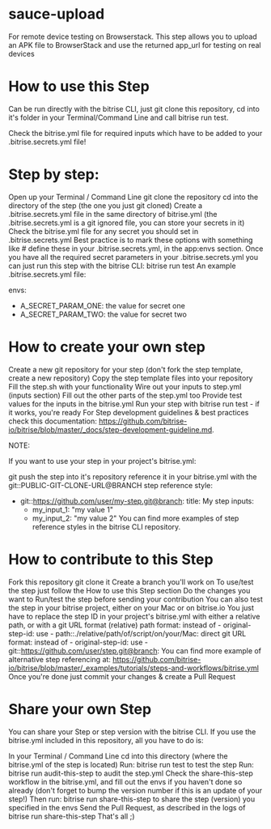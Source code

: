 # sauce-upload
For remote device testing on Browserstack. This step allows you to upload an APK file to BrowserStack and use the returned app_url for testing on real devices

# How to use this Step
Can be run directly with the bitrise CLI, just git clone this repository, cd into it's folder in your Terminal/Command Line and call bitrise run test.

Check the bitrise.yml file for required inputs which have to be added to your .bitrise.secrets.yml file!

# Step by step:

Open up your Terminal / Command Line
git clone the repository
cd into the directory of the step (the one you just git cloned)
Create a .bitrise.secrets.yml file in the same directory of bitrise.yml (the .bitrise.secrets.yml is a git ignored file, you can store your secrets in it)
Check the bitrise.yml file for any secret you should set in .bitrise.secrets.yml
Best practice is to mark these options with something like # define these in your .bitrise.secrets.yml, in the app:envs section.
Once you have all the required secret parameters in your .bitrise.secrets.yml you can just run this step with the bitrise CLI: bitrise run test
An example .bitrise.secrets.yml file:

envs:
- A_SECRET_PARAM_ONE: the value for secret one
- A_SECRET_PARAM_TWO: the value for secret two

# How to create your own step
Create a new git repository for your step (don't fork the step template, create a new repository)
Copy the step template files into your repository
Fill the step.sh with your functionality
Wire out your inputs to step.yml (inputs section)
Fill out the other parts of the step.yml too
Provide test values for the inputs in the bitrise.yml
Run your step with bitrise run test - if it works, you're ready
For Step development guidelines & best practices check this documentation: https://github.com/bitrise-io/bitrise/blob/master/_docs/step-development-guideline.md.

NOTE:

If you want to use your step in your project's bitrise.yml:

git push the step into it's repository
reference it in your bitrise.yml with the git::PUBLIC-GIT-CLONE-URL@BRANCH step reference style:
- git::https://github.com/user/my-step.git@branch:
   title: My step
   inputs:
   - my_input_1: "my value 1"
   - my_input_2: "my value 2"
You can find more examples of step reference styles in the bitrise CLI repository.

# How to contribute to this Step
Fork this repository
git clone it
Create a branch you'll work on
To use/test the step just follow the How to use this Step section
Do the changes you want to
Run/test the step before sending your contribution
You can also test the step in your bitrise project, either on your Mac or on bitrise.io
You just have to replace the step ID in your project's bitrise.yml with either a relative path, or with a git URL format
(relative) path format: instead of - original-step-id: use - path::./relative/path/of/script/on/your/Mac:
direct git URL format: instead of - original-step-id: use - git::https://github.com/user/step.git@branch:
You can find more example of alternative step referencing at: https://github.com/bitrise-io/bitrise/blob/master/_examples/tutorials/steps-and-workflows/bitrise.yml
Once you're done just commit your changes & create a Pull Request
# Share your own Step
You can share your Step or step version with the bitrise CLI. If you use the bitrise.yml included in this repository, all you have to do is:

In your Terminal / Command Line cd into this directory (where the bitrise.yml of the step is located)
Run: bitrise run test to test the step
Run: bitrise run audit-this-step to audit the step.yml
Check the share-this-step workflow in the bitrise.yml, and fill out the envs if you haven't done so already (don't forget to bump the version number if this is an update of your step!)
Then run: bitrise run share-this-step to share the step (version) you specified in the envs
Send the Pull Request, as described in the logs of bitrise run share-this-step
That's all ;)
